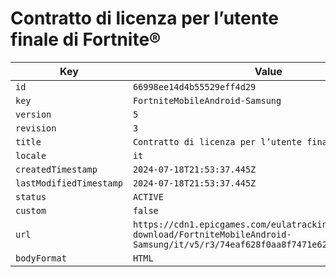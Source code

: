 # Contratto di licenza per l’utente finale di Fortnite®

| Key | Value |
| --- | ----- |
| `id` | `66998ee14d4b55529eff4d29` |
| `key` | `FortniteMobileAndroid-Samsung` |
| `version` | `5` |
| `revision` | `3` |
| `title` | `Contratto di licenza per l’utente finale di Fortnite®` |
| `locale` | `it` |
| `createdTimestamp` | `2024-07-18T21:53:37.445Z` |
| `lastModifiedTimestamp` | `2024-07-18T21:53:37.445Z` |
| `status` | `ACTIVE` |
| `custom` | `false` |
| `url` | `https://cdn1.epicgames.com/eulatracking-download/FortniteMobileAndroid-Samsung/it/v5/r3/74eaf628f0aa8f7471e62579fed5c3fd.pdf` |
| `bodyFormat` | `HTML` |
